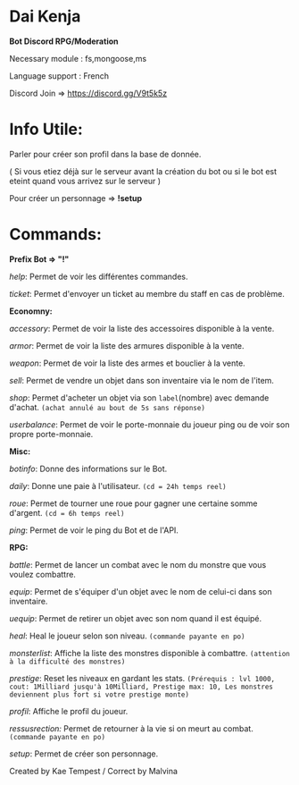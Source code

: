 # Dai Kenja
**Bot Discord RPG/Moderation**

Necessary module : fs,mongoose,ms

Language support : French

Discord Join => https://discord.gg/V9t5k5z
# Info Utile:
Parler pour créer son profil dans la base de donnée.

( Si vous etiez déjà sur le serveur avant la création du bot ou si le bot est eteint quand vous arrivez sur le serveur )

Pour créer un personnage => **!setup**
# Commands:
**Prefix Bot => "!"**

_help_: Permet de voir les différentes commandes.

_ticket_: Permet d'envoyer un ticket au membre du staff en cas de problème.

**Economny:**

_accessory_: Permet de voir la liste des accessoires disponible à la vente.

_armor_: Permet de voir la liste des armures disponible à la vente.

_weapon_: Permet de voir la liste des armes et bouclier à la vente.

_sell_: Permet de vendre un objet dans son inventaire via le nom de l'item.

_shop_: Permet d'acheter un objet via son `label`(nombre) avec demande d'achat. `(achat annulé au bout de 5s sans réponse)`

_userbalance_: Permet de voir le porte-monnaie du joueur ping ou de voir son propre porte-monnaie.

**Misc:**

_botinfo_: Donne des informations sur le Bot.

_daily_: Donne une paie à l'utilisateur. `(cd = 24h temps reel)`

_roue_: Permet de tourner une roue pour gagner une certaine somme d'argent. `(cd = 6h temps reel)`

_ping_: Permet de voir le ping du Bot et de l'API.

**RPG:**

_battle_: Permet de lancer un combat avec le nom du monstre que vous voulez combattre.

_equip_: Permet de s'équiper d'un objet avec le nom de celui-ci dans son inventaire.

_uequip_: Permet de retirer un objet avec son nom quand il est équipé.

_heal_: Heal le joueur selon son niveau. `(commande payante en po)`

_monsterlist_: Affiche la liste des monstres disponible à combattre. `(attention à la difficulté des monstres)`

_prestige_: Reset les niveaux en gardant les stats. `(Prérequis : lvl 1000, cout: 1Milliard jusqu'à 10Milliard, Prestige max: 10, Les monstres deviennent plus fort si votre prestige monte)`

_profil_: Affiche le profil du joueur.

_ressusrection:_ Permet de retourner à la vie si on meurt au combat. `(commande payante en po)`

_setup_: Permet de créer son personnage.

Created by Kae Tempest / Correct by Malvina
